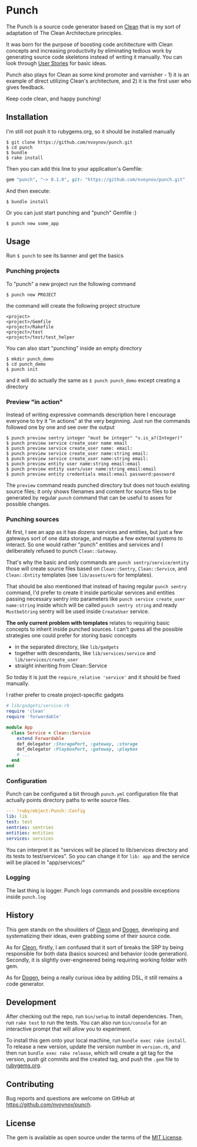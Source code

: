 # Punch

The Punch is a source code generator based on [Clean](https://github.com/nvoynov/clean) that is my sort of adaptation of The Clean Architecture principles.

It was born for the purpose of boosting code architecture with Clean concepts and increasing productivity by eliminating tedious work by generating source code skeletons instead of writing it manually. You can look through [User Stories](UserStories.md) for basic ideas.

Punch also plays for Clean as some kind promoter and varnisher - 1) it is an example of direct utilizing Clean's architecture, and 2) it is the first user who gives feedback.

Keep code clean, and happy punching!

## Installation

I'm still not push it to rubygems.org, so it should be installed manually

    $ git clone https://github.com/nvoynov/punch.git
    $ cd punch
    $ bundle
    $ rake install

Then you can add this line to your application's Gemfile:

```ruby
gem "punch", "~> 0.1.0", git: "https://github.com/nvoynov/punch.git"
```

And then execute:

    $ bundle install

Or you can just start punching and "punch" Gemfile :)

    $ punch new some_app

## Usage

Run `$ punch` to see its banner and get the basics

### Punching projects

To "punch" a new project run the following command

    $ punch new PROJECT

the command will create the following project structure

    <project>
    <project>/Gemfile
    <project>/Rakefile
    <project>/test
    <project>/test/test_helper

You can also start "punching" inside an empty directory

    $ mkdir punch_demo
    $ cd punch_demo
    $ punch init

and it will do actually the same as `$ punch punch_demo` except creating a directory

### Preview "in action"

Instead of writing expressive commands description here I encourage everyone to try it "in actions" at the very beginning. Just run the commands followed one by one and see over the output

    $ punch preview sentry integer "must be integer" "v.is_a?(Integer)"
    $ punch preview service create_user name email
    $ punch preview service create_user name: email:
    $ punch preview service create_user name:string email:
    $ punch preview service create_user name:string email:
    $ punch preview entity user name:string email:email
    $ punch preview entity users/user name:string email:email
    $ punch preview entity credentials email:email password:password

The `preview` command reads punched directory but does not touch existing source files; it only shows filenames and content for source files to be generated by regular `punch` command that can be useful to asses for possible changes.

### Punching sources

At first, I see an app as it has dozens services and entities, but just a few gateways sort of one data storage, and maybe a few external systems to interact. So one would rather "punch" entities and services and I deliberately refused to punch `Clean::Gateway`.

That's why the basic and only commands are `punch sentry/service/entity` those will create source files based on `Clean::Sentry`, `Clean::Service`, and `Clean::Entity` templates (see `lib/assets/erb` for templates).

That should be also mentioned that instead of having regular `punch sentry` command, I'd prefer to create it inside particular services and entities passing necessary sentry into parameters like `punch service create_user name:string` inside which will be called  `punch sentry string` and ready `MustbeString` sentry will be used inside `CreateUser` service.

__The only current problem with templates__ relates to requiring basic concepts to inherit inside punched sources. I can't guess all the possible  strategies one could prefer for storing basic concepts

- in the separated directory, like `lib/gadgets`
- together with descendants, like `lib/services/service` and `lib/services/create_user`
- straight inheriting from Clean::Service

So today it is just the `require_relative 'service'` and it should be fixed manually.

I rather prefer to create project-specific gadgets

```ruby
# lib/gadgets/service.rb
require 'clean'
require 'forwardable'

module App
  class Service < Clean::Service
    extend Forwardable
    def_delegator :StoragePort, :gateway, :storage
    def_delegator :PlayboxPort, :gateway, :playbox
    # ...
  end
end
```

### Configuration

Punch can be configured a bit through `punch.yml` configuration file that actually points directory paths to write source files.

```yaml
--- !ruby/object:Punch::Config
lib: lib
test: test
sentries: sentries
entities: entities
services: services
```

You can interpret it as "services will be placed to lib/services directory and its tests to test/services". So you can change it for `lib: app` and the service will be placed in "app/services/"

### Logging

The last thing is logger. Punch logs commands and possible exceptions inside `punch.log`

## History

This gem stands on the shoulders of [Cleon](https://github.com/nvoynov/cleon) and [Dogen](https://github.com/nvoynov/dogen), developing and systematizing their ideas, even grabbing some of their source code.

As for [Cleon](https://github.com/nvoynov/cleon), firstly, I am confused that it sort of breaks the SRP by being responsible for both data (basics sources) and behavior (code generation). Secondly, it is slightly over-engineered being requiring working folder with gem.

As for [Dogen](https://github.com/nvoynov/dogen), being a really curious idea by adding DSL, it still remains a code generator.

## Development

After checking out the repo, run `bin/setup` to install dependencies. Then, run `rake test` to run the tests. You can also run `bin/console` for an interactive prompt that will allow you to experiment.

To install this gem onto your local machine, run `bundle exec rake install`. To release a new version, update the version number in `version.rb`, and then run `bundle exec rake release`, which will create a git tag for the version, push git commits and the created tag, and push the `.gem` file to [rubygems.org](https://rubygems.org).

## Contributing

Bug reports and questions are welcome on GitHub at https://github.com/nvoynov/punch.

## License

The gem is available as open source under the terms of the [MIT License](https://opensource.org/licenses/MIT).
